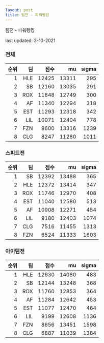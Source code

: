 ```yaml
---
layout: post
title: 팀전 - 파워랭킹
---
```


팀전 - 파워랭킹

last updated: 3-10-2021

### 전체

| 순위 | 팀 | 점수 | mu | sigma |
|---:|---:|---:|---:|---:|
| 1 | HLE | 12425 | 13311 | 295 |
| 2 | SB | 12160 | 13035 | 291 |
| 3 | ROX | 11848 | 12749 | 300 |
| 4 | AF | 11340 | 12294 | 318 |
| 5 | EST | 11293 | 12318 | 342 |
| 6 | LIL | 10071 | 12404 | 778 |
| 7 | FZN | 9600 | 13316 | 1239 |
| 8 | CLG | 8247 | 11280 | 1011 |

### 스피드전

| 순위 | 팀 | 점수 | mu | sigma |
|---:|---:|---:|---:|---:|
| 1 | SB | 12392 | 13488 | 365 |
| 2 | HLE | 12372 | 13414 | 347 |
| 3 | ROX | 11746 | 12970 | 408 |
| 4 | EST | 11040 | 12580 | 513 |
| 5 | AF | 10908 | 12271 | 454 |
| 6 | LIL | 9180 | 12403 | 1074 |
| 7 | CLG | 7516 | 11455 | 1313 |
| 8 | FZN | 6524 | 11333 | 1603 |

### 아이템전

| 순위 | 팀 | 점수 | mu | sigma |
|---:|---:|---:|---:|---:|
| 1 | HLE | 12630 | 14080 | 483 |
| 2 | SB | 12144 | 13248 | 368 |
| 3 | ROX | 11760 | 12853 | 364 |
| 4 | AF | 11284 | 12642 | 453 |
| 5 | EST | 11077 | 12470 | 464 |
| 6 | LIL | 9199 | 12608 | 1136 |
| 7 | FZN | 8656 | 13451 | 1598 |
| 8 | CLG | 6887 | 11039 | 1384 |
